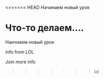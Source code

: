 <<<<<<< HEAD
Начинаем новый урок 



Что-то делаем....
=======
Наичнаем новый урок

info from LOL



Join more info
>>>>>>> lol
